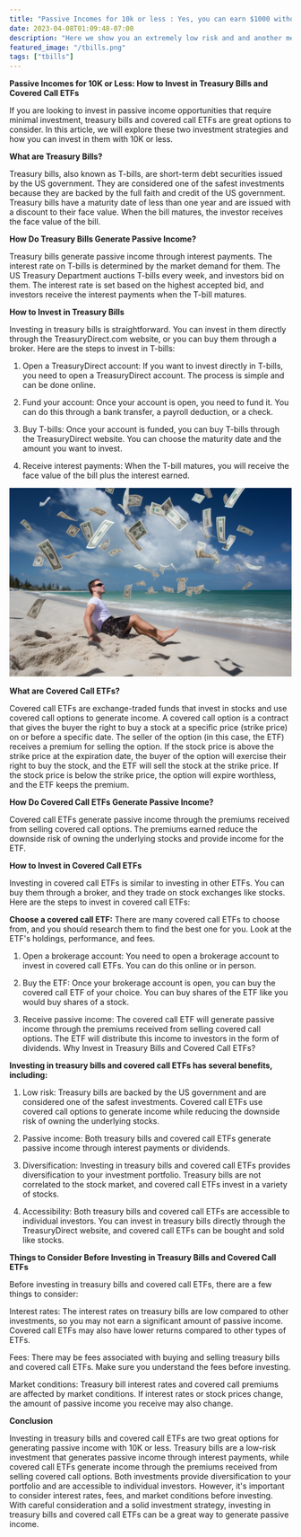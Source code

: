 ```yaml
---
title: "Passive Incomes for 10k or less : Yes, you can earn $1000 without working !"
date: 2023-04-08T01:09:48-07:00
description: "Here we show you an extremely low risk and and another medium risk approach to earn passive income "
featured_image: "/tbills.png"
tags: ["tbills"]
---
```



<!-- This is **bold** text, and this is *emphasized* text.

Visit the [Hugo](https://gohugo.io) website! -->

**Passive Incomes for 10K or Less: How to Invest in Treasury Bills and Covered Call ETFs**

If you are looking to invest in passive income opportunities that require minimal investment, treasury bills and covered call ETFs are great options to consider. In this article, we will explore these two investment strategies and how you can invest in them with 10K or less.

**What are Treasury Bills?**

Treasury bills, also known as T-bills, are short-term debt securities issued by the US government. They are considered one of the safest investments because they are backed by the full faith and credit of the US government. Treasury bills have a maturity date of less than one year and are issued with a discount to their face value. When the bill matures, the investor receives the face value of the bill.

**How Do Treasury Bills Generate Passive Income?**

Treasury bills generate passive income through interest payments. The interest rate on T-bills is determined by the market demand for them. The US Treasury Department auctions T-bills every week, and investors bid on them. The interest rate is set based on the highest accepted bid, and investors receive the interest payments when the T-bill matures.

**How to Invest in Treasury Bills**

Investing in treasury bills is straightforward. You can invest in them directly through the TreasuryDirect.com website, or you can buy them through a broker. Here are the steps to invest in T-bills:

1. Open a TreasuryDirect account: If you want to invest directly in T-bills, you need to open a TreasuryDirect account. The process is simple and can be done online.

2. Fund your account: Once your account is open, you need to fund it. You can do this through a bank transfer, a payroll deduction, or a check.

3. Buy T-bills: Once your account is funded, you can buy T-bills through the TreasuryDirect website. You can choose the maturity date and the amount you want to invest.

4. Receive interest payments: When the T-bill matures, you will receive the face value of the bill plus the interest earned.

![some-pic](/tbills.png)

**What are Covered Call ETFs?**

Covered call ETFs are exchange-traded funds that invest in stocks and use covered call options to generate income. A covered call option is a contract that gives the buyer the right to buy a stock at a specific price (strike price) on or before a specific date. The seller of the option (in this case, the ETF) receives a premium for selling the option. If the stock price is above the strike price at the expiration date, the buyer of the option will exercise their right to buy the stock, and the ETF will sell the stock at the strike price. If the stock price is below the strike price, the option will expire worthless, and the ETF keeps the premium.

**How Do Covered Call ETFs Generate Passive Income?**

Covered call ETFs generate passive income through the premiums received from selling covered call options. The premiums earned reduce the downside risk of owning the underlying stocks and provide income for the ETF.

**How to Invest in Covered Call ETFs**

Investing in covered call ETFs is similar to investing in other ETFs. You can buy them through a broker, and they trade on stock exchanges like stocks. Here are the steps to invest in covered call ETFs:

**Choose a covered call ETF:** There are many covered call ETFs to choose from, and you should research them to find the best one for you. Look at the ETF's holdings, performance, and fees.

1. Open a brokerage account: You need to open a brokerage account to invest in covered call ETFs. You can do this online or in person.

2. Buy the ETF: Once your brokerage account is open, you can buy the covered call ETF of your choice. You can buy shares of the ETF like you would buy shares of a stock.

3. Receive passive income: The covered call ETF will generate passive income through the premiums received from selling covered call options. The ETF will distribute this income to investors in the form of dividends.
Why Invest in Treasury Bills and Covered Call ETFs?


**Investing in treasury bills and covered call ETFs has several benefits, including:**

1. Low risk: Treasury bills are backed by the US government and are considered one of the safest investments. Covered call ETFs use covered call options to generate income while reducing the downside risk of owning the underlying stocks.

2. Passive income: Both treasury bills and covered call ETFs generate passive income through interest payments or dividends.

3. Diversification: Investing in treasury bills and covered call ETFs provides diversification to your investment portfolio. Treasury bills are not correlated to the stock market, and covered call ETFs invest in a variety of stocks.

4. Accessibility: Both treasury bills and covered call ETFs are accessible to individual investors. You can invest in treasury bills directly through the TreasuryDirect website, and covered call ETFs can be bought and sold like stocks.

**Things to Consider Before Investing in Treasury Bills and Covered Call ETFs**

Before investing in treasury bills and covered call ETFs, there are a few things to consider:

Interest rates: The interest rates on treasury bills are low compared to other investments, so you may not earn a significant amount of passive income. Covered call ETFs may also have lower returns compared to other types of ETFs.

Fees: There may be fees associated with buying and selling treasury bills and covered call ETFs. Make sure you understand the fees before investing.

Market conditions: Treasury bill interest rates and covered call premiums are affected by market conditions. If interest rates or stock prices change, the amount of passive income you receive may also change.

**Conclusion**

Investing in treasury bills and covered call ETFs are two great options for generating passive income with 10K or less. Treasury bills are a low-risk investment that generates passive income through interest payments, while covered call ETFs generate income through the premiums received from selling covered call options. Both investments provide diversification to your portfolio and are accessible to individual investors. However, it's important to consider interest rates, fees, and market conditions before investing. With careful consideration and a solid investment strategy, investing in treasury bills and covered call ETFs can be a great way to generate passive income.
